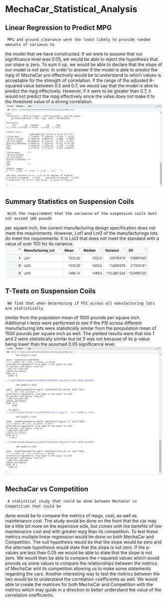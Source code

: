 # MechaCar_Statistical_Analysis

## Linear Regression to Predict MPG
     MPG and ground_clearance were the least likely to provide random amounts of variance to
the model that we have constructed. If we were to assume that our significance level was 0.05,
we would be able to reject the hypothesis that our slope is zero. To sum it up, we would be
able to declare that the slope of our model is not zero. In order to answer if the model is
able to predict the mpg of MechaCar pro effectively would be to understand to which values
is acceptable for the strength of correlation. If the range of the adjusted R-squared value
between 0.5 and 0.7, we would say that the model is able to predict the mpg effectively.
However, if it were to be greater than 0.7, it would not predict the mpg effectively since
the value does not make it to the threshold value of a strong correlation.
![](Data_screenshots/MechaCar.jpg)

## Summary Statistics on Suspension Coils
     With the requirement that the variance of the suspension coils must not exceed 100 pounds
per square inch, the current manufacturing design specification does not meet the requirements.
However, Lot1 and Lot2 of the manufacturings lots do meet the requirements. It is Lot3 that
does not meet the standard with a value of over 100 for its variance.
![](Data_screenshots/Deliverable2.jpg)

## T-Tests on Suspension Coils
     We find that when determining if PSI across all manufacturing lots are statistically
similar from the population mean of 1500 pounds per square inch. Additional t-tests were
performed to see if the PSI across different manufacturing lots were statistically similar
from the poopulation mean of 1500 pounds per square inch as well. The yielded results were
that lots 1 and 2 were statistically similar but lot 3 was not because of its p-value being
lower than the assumed 0.05 significance level.
![](Data_screenshots/t_tests.jpg)

## MechaCar vs Competition
     A statistical study that could be done between MechaCar vs Competition that could be
done would be to compare the metrics of mpgs, cost, as well as maintenance cost. The study
would be done on the front that the car may be a little bit more on the expensive side, but
comes with the benefits of low maintenance cost and with greater mpg than its competition.
To test these metrics multiple linear regression would be done on both MechaCar and Competition.
The null hypothesis would be that the slope would be zero and the alternate hypothesis would
state that the slope is not zero. If the p-values are less than 0.05 we would be able to state
that the slope is not zero. We would then be able to compare the r-squared values which would
provide us some values to compare the relationships between the metrics of MechaCar and its
competition allowing us to make some statements regarding the cars. Another interesting way
to test the metrics between the two would be to understand the correlation coefficients as well.
We would able to create the matrices for both MechaCar and Competition with the metrics which
may guide in a direction to better understand the value of the correlation coefficients.
